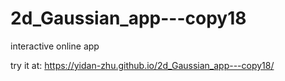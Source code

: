 # 2d_Gaussian_app---copy18
interactive online app

try it at: https://yidan-zhu.github.io/2d_Gaussian_app---copy18/
